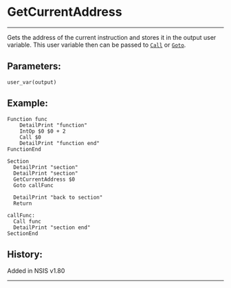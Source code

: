 # GetCurrentAddress

---

Gets the address of the current instruction and stores it in the output user variable. This user variable then can be passed to [`Call`][1] or [`Goto`][2].

## Parameters:

    user_var(output)

## Example:

	Function func
		DetailPrint "function"
		IntOp $0 $0 + 2
		Call $0
		DetailPrint "function end"
	FunctionEnd
	 
	Section
	  DetailPrint "section"
	  DetailPrint "section"
	  GetCurrentAddress $0
	  Goto callFunc
	 
	  DetailPrint "back to section"
	  Return
	 
	callFunc:
	  Call func
	  DetailPrint "section end"
	SectionEnd

## History:

Added in NSIS v1.80

---

[1]: Call.md
[2]: Goto.md